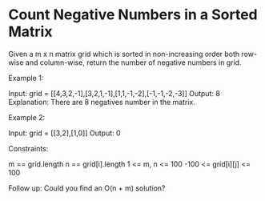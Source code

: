# Count Negative Numbers in a Sorted Matrix

Given a m x n matrix grid which is sorted in non-increasing order both row-wise and column-wise, return the number of negative numbers in grid.

Example 1:

Input: grid = [[4,3,2,-1],[3,2,1,-1],[1,1,-1,-2],[-1,-1,-2,-3]]
Output: 8
Explanation: There are 8 negatives number in the matrix.

Example 2:

Input: grid = [[3,2],[1,0]]
Output: 0

Constraints:

m == grid.length
n == grid[i].length
1 <= m, n <= 100
-100 <= grid[i][j] <= 100

Follow up: Could you find an O(n + m) solution?
